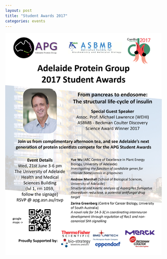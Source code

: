 ```yaml
---
layout: post
title: "Student Awards 2017"
categories: events
---
```


![](/assets/images/2017_sa.jpg)